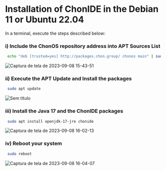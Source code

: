 # Installation of ChonIDE in the Debian 11 or Ubuntu 22.04

In a terminal, execute the steps described below:

### i) Include the ChonOS repository address into APT Sources List 

```sh
 echo "deb [trusted=yes] http://packages.chon.group/ chonos main" | sudo tee /etc/apt/sources.list.d/chonos.list 
```

![Captura de tela de 2023-09-08 15-43-51](https://github.com/chon-group/chonIDE/assets/32855001/5377d472-ef84-4772-ba48-3c03f506baa8)

### ii) Execute the APT Update and Install the packages

```sh
 sudo apt update 
```
![Sem título](https://github.com/chon-group/chonIDE/assets/32855001/49210bde-a227-4e41-8759-46c6ca263526)


### iii) Install the Java 17 and the ChonIDE packages

```sh
 sudo apt install openjdk-17-jre chonide 
```
![Captura de tela de 2023-09-08 16-02-13](https://github.com/chon-group/chonIDE/assets/32855001/436cb21d-e50f-48e4-918f-c03c892c1663)

### iv) Reboot your system
```sh
 sudo reboot 
```
![Captura de tela de 2023-09-08 16-04-07](https://github.com/chon-group/chonIDE/assets/32855001/2ecbfe1b-2827-49a9-9081-b682b0a9b415)

